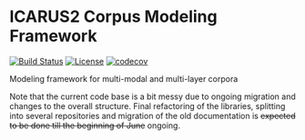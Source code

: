 # ICARUS2 Corpus Modeling Framework

[![Build Status](https://travis-ci.org/ICARUS-tooling/icarus2-modeling-framework.png)](https://travis-ci.org/ICARUS-tooling/icarus2-modeling-framework)
[![License](https://img.shields.io/badge/License-Apache%202.0-yellowgreen.svg)](https://github.com/ICARUS-tooling/icarus2-modeling-framework/blob/master/LICENSE)
[![codecov](https://codecov.io/gh/ICARUS-tooling/icarus2-modeling-framework/branch/dev/graph/badge.svg)](https://codecov.io/gh/ICARUS-tooling/icarus2-modeling-framework)



Modeling framework for multi-modal and multi-layer corpora

Note that the current code base is a bit messy due to ongoing migration and changes to the overall structure.
Final refactoring of the libraries, splitting into several repositories and migration of the old documentation is ~~expected to be done till the beginning of June~~ ongoing.

